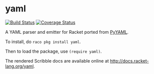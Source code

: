 yaml
====
[![Build Status](https://travis-ci.org/esilkensen/yaml.svg?branch=master)](https://travis-ci.org/esilkensen/yaml)
[![Coverage Status](https://coveralls.io/repos/github/esilkensen/yaml/badge.svg?branch=master)](https://coveralls.io/github/esilkensen/yaml?branch=master)

A YAML parser and emitter for Racket ported from [PyYAML](http://pyyaml.org).

To install, do `raco pkg install yaml`.

Then to load the package, use `(require yaml)`.

The rendered Scribble docs are available online at http://docs.racket-lang.org/yaml.

